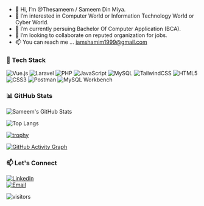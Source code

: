 - 👋 Hi, I’m @Thesameem / Sameem Din Miya.
- 👀 I’m interested in Computer World or Information  Technology World or Cyber World.
- 🌱 I’m currently persuing Bachelor Of Computer Application (BCA).
- 💞️ I’m looking to collaborate on reputed organization for jobs.
- 📫 You can reach me ... iamshamim1999@gmail.com

### 🔧 Tech Stack

![Vue.js](https://img.shields.io/badge/-Vue.js-4FC08D?logo=vue.js&logoColor=white)
![Laravel](https://img.shields.io/badge/-Laravel-F55247?logo=laravel&logoColor=white)
![PHP](https://img.shields.io/badge/-PHP-777BB4?logo=php&logoColor=white)
![JavaScript](https://img.shields.io/badge/-JavaScript-F7DF1E?logo=javascript&logoColor=black)
![MySQL](https://img.shields.io/badge/-MySQL-4479A1?logo=mysql&logoColor=white)
![TailwindCSS](https://img.shields.io/badge/-TailwindCSS-38B2AC?logo=tailwind-css&logoColor=white)
![HTML5](https://img.shields.io/badge/-HTML5-E34F26?logo=html5&logoColor=white)
![CSS3](https://img.shields.io/badge/-CSS3-1572B6?logo=css3&logoColor=white)
![Postman](https://img.shields.io/badge/-Postman-FF6C37?logo=postman&logoColor=white)
![MySQL Workbench](https://img.shields.io/badge/-MySQL%20Workbench-4479A1?logo=mysql&logoColor=white)


### 📊 GitHub Stats

![Sameem's GitHub Stats](https://github-readme-stats.vercel.app/api?username=Thesameem&show_icons=true&theme=radical)

![Top Langs](https://github-readme-stats.vercel.app/api/top-langs/?username=Thesameem&show_icons=true&layout=compact&theme=radical&langs_count=8)

[![trophy](https://github-profile-trophy.vercel.app/?username=Thesameem&theme=radical&margin-w=15)](https://github.com/ryo-ma/github-profile-trophy)

[![GitHub Activity Graph](https://github-readme-activity-graph.cyclic.app/graph?username=Thesameem&theme=github-compact)](https://github.com/ashutosh00710/github-readme-activity-graph)




### 📫 Let's Connect

[![LinkedIn](https://img.shields.io/badge/-LinkedIn-0A66C2?logo=linkedin&logoColor=white)](https://www.linkedin.com/in/iamshamim1999)  
[![Email](https://img.shields.io/badge/-Email-EA4335?logo=gmail&logoColor=white)](mailto:iamshamim1999@gmail.com)


![visitors](https://komarev.com/ghpvc/?username=Thesameem&label=PROFILE+VIEWS)
<!---
Thesameem/Thesameem is a ✨ special ✨ repository because its `README.md` (this file) appears on your GitHub profile.
You can click the Preview link to take a look at your changes.
--->
